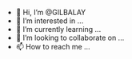 - 👋 Hi, I’m @GILBALAY
- 👀 I’m interested in ...
- 🌱 I’m currently learning ...
- 💞️ I’m looking to collaborate on ...
- 📫 How to reach me ...

<!---
GILBALAY/GILBALAY is a ✨ special ✨ repository because its `README.md` (this file) appears on your GitHub profile.
You can click the Preview link to take a look at your changes.
--->
